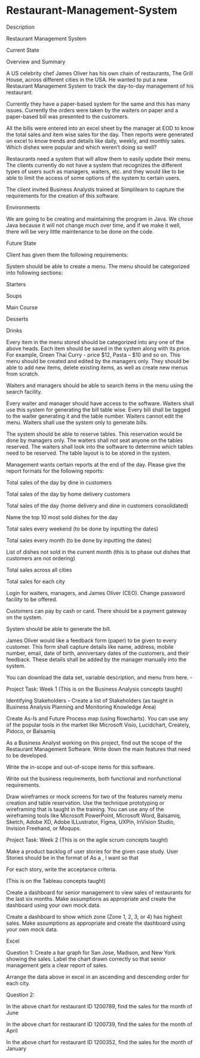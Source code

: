 # Restaurant-Management-System
Description

Restaurant Management System

Current State

Overview and Summary

A US celebrity chef James Oliver has his own chain of restaurants, The Grill House, across different cities in the USA. He wanted to put a new Restaurant Management System to track the day-to-day management of his restaurant.

Currently they have a paper-based system for the same and this has many issues. Currently the orders were taken by the waiters on paper and a paper-based bill was presented to the customers.

All the bills were entered into an excel sheet by the manager at EOD to know the total sales and item wise sales for the day. Then reports were generated on excel to know trends and details like daily, weekly, and monthly sales. Which dishes were popular and which weren’t doing so well?

Restaurants need a system that will allow them to easily update their menu. The clients currently do not have a system that recognizes the different types of users such as managers, waiters, etc. and they would like to be able to limit the access of some options of the system to certain users.

The client invited Business Analysts trained at Simplilearn to capture the requirements for the creation of this software.

 

Environments

We are going to be creating and maintaining the program in Java. We chose Java because it will not change much over time, and if we make it well, there will be very little maintenance to be done on the code.

 

Future State

Client has given them the following requirements:

 

System should be able to create a menu. The menu should be categorized into following sections:

Starters

Soups

Main Course

Desserts

Drinks

 

Every item in the menu stored should be categorized into any one of the above heads. Each item should be saved in the system along with its price. For example, Green Thai Curry - price $12, Pasta – $10 and so on. This menu should be created and edited by the managers only. They should be able to add new items, delete existing items, as well as create new menus from scratch.

Waiters and managers should be able to search items in the menu using the search facility.

Every waiter and manager should have access to the software. Waiters shall use this system for generating the bill table wise. Every bill shall be tagged to the waiter generating it and the table number. Waiters cannot edit the menu. Waiters shall use the system only to generate bills.

The system should be able to reserve tables. This reservation would be done by managers only. The waiters shall not seat anyone on the tables reserved. The waiters shall look into the software to determine which tables need to be reserved. The table layout is to be stored in the system.

Management wants certain reports at the end of the day. Please give the report formats for the following reports:

Total sales of the day by dine in customers

Total sales of the day by home delivery customers

Total sales of the day (home delivery and dine in customers consolidated)

Name the top 10 most sold dishes for the day

Total sales every weekend (to be done by inputting the dates)

Total sales every month (to be done by inputting the dates)

List of dishes not sold in the current month (this is to phase out dishes that customers are not ordering)

Total sales across all cities

Total sales for each city

Login for waiters, managers, and James Oliver (CEO). Change password facility to be offered.

Customers can pay by cash or card. There should be a payment gateway on the system.

System should be able to generate the bill.

James Oliver would like a feedback form (paper) to be given to every customer. This form shall capture details like name, address, mobile number, email, date of birth, anniversary dates of the customers, and their feedback. These details shall be added by the manager manually into the system.

 

You can download the data set, variable description, and menu from here. - 

 

Project Task: Week 1  (This is on the Business Analysis concepts taught)

 

Identifying Stakeholders – Create a list of Stakeholders (as taught in Business Analysis Planning and Monitoring Knowledge Area)

Create As-Is and Future Process map (using flowcharts). You can use any of the popular tools in the market like Microsoft Visio, Lucidchart, Creately, Pidoco, or Balsamiq

As a Business Analyst working on this project, find out the scope of the Restaurant Management Software. Write down the main features that need to be developed.

Write the in-scope and out-of-scope items for this software.

Write out the business requirements, both functional and nonfunctional requirements.

Draw wireframes or mock screens for two of the features namely menu creation and table reservation. Use the technique prototyping or wireframing that is taught in the training. You can use any of the wireframing tools like Microsoft PowerPoint, Microsoft Word, Balsamiq, Sketch, Adobe XD, Adobe ILLustrator, Figma, UXPin, InVision Studio, Invision Freehand, or Moqups.

 

Project Task: Week 2 (This is on the agile scrum concepts taught)

 

Make a product backlog of user stories for the given case study. User Stories should be in the format of As a <type of user>, I want <goal> so that <reason>

For each story, write the acceptance criteria.

 

(This is on the Tableau concepts taught)

 

Create a dashboard for senior management to view sales of restaurants for the last six months. Make assumptions as appropriate and create the dashboard using your own mock data.

Create a dashboard to show which zone (Zone 1, 2, 3, or 4) has highest sales. Make assumptions as appropriate and create the dashboard using your own mock data.

Excel

Question 1:
Create a bar graph for San Jose, Madison, and New York showing the sales. Label the chart drawn correctly so that senior management gets a clear report of sales.

Arrange the data above in excel in an ascending and descending order for each city.


Question 2:

In the above chart for restaurant ID 1200789, find the sales for the month of June

In the above chart for restaurant ID 1200739, find the sales for the month of April

In the above chart for restaurant ID 1200352, find the sales for the month of January
